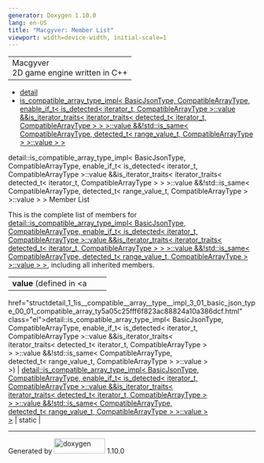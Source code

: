 ```yaml
---
generator: Doxygen 1.10.0
lang: en-US
title: "Macgyver: Member List"
viewport: width=device-width, initial-scale=1
---
```


<div id="top">

<div id="titlearea">

<table data-cellspacing="0" data-cellpadding="0">
<colgroup>
<col style="width: 100%" />
</colgroup>
<tbody>
<tr id="projectrow" class="odd">
<td id="projectalign"><div id="projectname">
Macgyver
</div>
<div id="projectbrief">
2D game engine written in C++
</div></td>
</tr>
</tbody>
</table>

</div>

<div id="main-nav">

</div>

<div id="nav-path" class="navpath">

- <a href="namespacedetail.html" class="el">detail</a>
- <a
  href="structdetail_1_1is__compatible__array__type__impl_3_01_basic_json_type_00_01_compatible_array_ty5a05c25fff6f823ac88824a10a386dcf.html"
  class="el">is_compatible_array_type_impl&lt; BasicJsonType,
  CompatibleArrayType, enable_if_t&lt; is_detected&lt; iterator_t,
  CompatibleArrayType &gt;::value &amp;&amp;is_iterator_traits&lt;
  iterator_traits&lt; detected_t&lt; iterator_t, CompatibleArrayType &gt;
  &gt; &gt;::value &amp;&amp;!std::is_same&lt; CompatibleArrayType,
  detected_t&lt; range_value_t, CompatibleArrayType &gt; &gt;::value &gt;
  &gt;</a>

</div>

</div>

<div class="header">

<div class="headertitle">

<div class="title">

detail::is_compatible_array_type_impl\< BasicJsonType,
CompatibleArrayType, enable_if_t\< is_detected\< iterator_t,
CompatibleArrayType \>::value &&is_iterator_traits\< iterator_traits\<
detected_t\< iterator_t, CompatibleArrayType \> \> \>::value
&&!std::is_same\< CompatibleArrayType, detected_t\< range_value_t,
CompatibleArrayType \> \>::value \> \> Member List

</div>

</div>

</div>

<div class="contents">

This is the complete list of members for <a
href="structdetail_1_1is__compatible__array__type__impl_3_01_basic_json_type_00_01_compatible_array_ty5a05c25fff6f823ac88824a10a386dcf.html"
class="el">detail::is_compatible_array_type_impl&lt; BasicJsonType,
CompatibleArrayType, enable_if_t&lt; is_detected&lt; iterator_t,
CompatibleArrayType &gt;::value &amp;&amp;is_iterator_traits&lt;
iterator_traits&lt; detected_t&lt; iterator_t, CompatibleArrayType &gt;
&gt; &gt;::value &amp;&amp;!std::is_same&lt; CompatibleArrayType,
detected_t&lt; range_value_t, CompatibleArrayType &gt; &gt;::value &gt;
&gt;</a>, including all inherited members.

|                                                                                                                                              |                                                                                                                                              |                                    |
|----------------------------------------------------------------------------------------------------------------------------------------------|----------------------------------------------------------------------------------------------------------------------------------------------|------------------------------------|
| **value** (defined in <a                                                                                                                     
 href="structdetail_1_1is__compatible__array__type__impl_3_01_basic_json_type_00_01_compatible_array_ty5a05c25fff6f823ac88824a10a386dcf.html"  
 class="el">detail::is_compatible_array_type_impl&lt; BasicJsonType,                                                                           
 CompatibleArrayType, enable_if_t&lt; is_detected&lt; iterator_t,                                                                              
 CompatibleArrayType &gt;::value &amp;&amp;is_iterator_traits&lt;                                                                              
 iterator_traits&lt; detected_t&lt; iterator_t, CompatibleArrayType &gt;                                                                       
 &gt; &gt;::value &amp;&amp;!std::is_same&lt; CompatibleArrayType,                                                                             
 detected_t&lt; range_value_t, CompatibleArrayType &gt; &gt;::value &gt;                                                                       
 &gt;</a>)                                                                                                                                     | <a                                                                                                                                           
                                                                                                                                                href="structdetail_1_1is__compatible__array__type__impl_3_01_basic_json_type_00_01_compatible_array_ty5a05c25fff6f823ac88824a10a386dcf.html"  
                                                                                                                                                class="el">detail::is_compatible_array_type_impl&lt; BasicJsonType,                                                                           
                                                                                                                                                CompatibleArrayType, enable_if_t&lt; is_detected&lt; iterator_t,                                                                              
                                                                                                                                                CompatibleArrayType &gt;::value &amp;&amp;is_iterator_traits&lt;                                                                              
                                                                                                                                                iterator_traits&lt; detected_t&lt; iterator_t, CompatibleArrayType &gt;                                                                       
                                                                                                                                                &gt; &gt;::value &amp;&amp;!std::is_same&lt; CompatibleArrayType,                                                                             
                                                                                                                                                detected_t&lt; range_value_t, CompatibleArrayType &gt; &gt;::value &gt;                                                                       
                                                                                                                                                &gt;</a>                                                                                                                                      | <span class="mlabel">static</span> |

</div>

------------------------------------------------------------------------

<span class="small">Generated
by [<img src="doxygen.svg" class="footer" width="104" height="31"
alt="doxygen" />](https://www.doxygen.org/index.html) 1.10.0</span>
